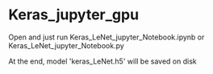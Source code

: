 # Keras_jupyter_gpu

Open and just run Keras_LeNet_jupyter_Notebook.ipynb or Keras_LeNet_jupyter_Notebook.py

At the end, model 'keras_LeNet.h5' will be saved on disk
